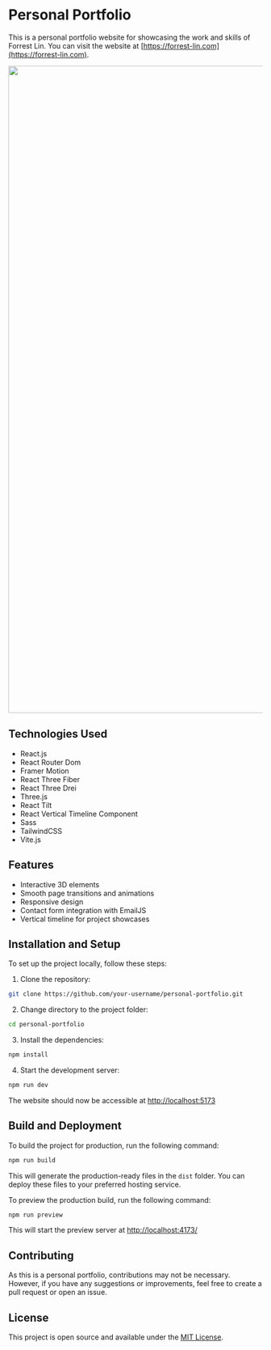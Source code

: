 # Personal Portfolio

This is a personal portfolio website for showcasing the work and skills of Forrest Lin. You can visit the website at [https://forrest-lin.com](https://forrest-lin.com).

<img width="1280" alt="" src="">

## Technologies Used

- React.js
- React Router Dom
- Framer Motion
- React Three Fiber
- React Three Drei
- Three.js
- React Tilt
- React Vertical Timeline Component
- Sass
- TailwindCSS
- Vite.js

## Features

- Interactive 3D elements
- Smooth page transitions and animations
- Responsive design
- Contact form integration with EmailJS
- Vertical timeline for project showcases

## Installation and Setup

To set up the project locally, follow these steps:

1. Clone the repository:
```bash
git clone https://github.com/your-username/personal-portfolio.git
```

2. Change directory to the project folder:
```bash
cd personal-portfolio
```

3. Install the dependencies:
```bash
npm install
```

4. Start the development server:
```bash
npm run dev
```

The website should now be accessible at [http://localhost:5173](http://localhost:5173)

## Build and Deployment

To build the project for production, run the following command:
```bash
npm run build
```

This will generate the production-ready files in the `dist` folder. You can deploy these files to your preferred hosting service.

To preview the production build, run the following command:
```bash
npm run preview
```
This will start the preview server at [http://localhost:4173/](http://localhost:5173)

## Contributing

As this is a personal portfolio, contributions may not be necessary. However, if you have any suggestions or improvements, feel free to create a pull request or open an issue.

## License

This project is open source and available under the [MIT License](LICENSE).
